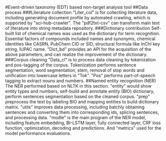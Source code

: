 #Event-driven taxonomy (EDT) based non-target analysis tool
##Data process
###Literature collection
"Liter_col" is for collecting literature data, including generating document profile by automated crawling, which is supported by "sci-hub-crawler". The "pdf2txt-csv" can transform main text of literature into string metadata repository. 
###Dictionary contribution
Self-built list of chemical names was used as the dictionary for term recognition. Essential factors of compounds included names and synonyms, chemical identities like CASRN, PubChem CID or SID, structural formula like InChI key string, IUPAC name.  "Dict_bd" provides an API for the acquisition of the above parameters, and can realize the improvement of the dictionary.
###Corpus cleaning
"Data_cl" is to process data cleaning by tokenization and pos-tagging of the corpus.
Tokenization performs sentence segmentation, word segmentation, stem, removal of stop words and unification into lowercase letters in "Tok". "Pos" performs part-of-speech tagging to extract nouns and numbers.
##Named entity recognition (NER)
The NER performed based on NLTK in this section.
"entity" would show entity types and numbers, self-build and annotate entity (BIO) dictionary, perform sentences segmentation based on the cleaned corpus. "prep" preprocess the text by labeling BIO and mapping entities to build dictionary matrix. "utils" improves data processing, including batchly obtaining sentences and converting them into corresponding ids, splicing sentences, and processing data. "modle" is the main program of the NER model, including feature embedding, BI-LSTM layer, fully connected layer, CRF loss function, optimization, decoding and predictions. And "metrics" used for the model performance evaluations. 

